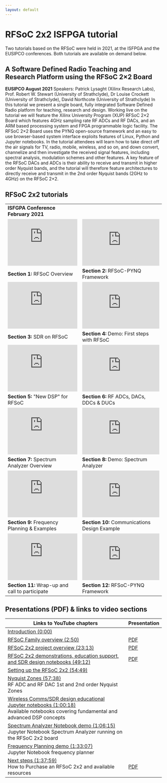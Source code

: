 ```yaml
---
layout: default
---
```


# RFSoC 2x2 ISFPGA tutorial

Two tutorials based on the RFSoC were held in 2021, at the ISFPGA and the EUSIPCO conferences. Both tutorials are available on demand below.

## A Software Defined Radio Teaching and Research Platform using the RFSoC 2×2 Board
**EUSIPCO August 2021**
Speakers: Patrick Lysaght (Xilinx Research Labs), Prof. Robert W. Stewart (University of Strathclyde), Dr Louise Crockett (University of Strathclyde), David Northcote (University of Strathclyde)
In this tutorial we present a single board, fully integrated Software Defined Radio platform for teaching, research and design.  Working live on the tutorial we will feature the Xilinx University Program (XUP) RFSoC 2×2 Board which features 4GHz sampling rate RF ADCs and RF DACs, and an ARM based processing system and FPGA programmable logic facility.  The RFSoC 2×2 Board uses the PYNQ open-source framework and an easy to use browser-based system interface exploits features of Linux, Python and Jupyter notebooks.  In the tutorial attendees will learn how to take direct off the air signals for TV, radio, mobile, wireless, and so on, and down convert, channelize and then investigate the received signal features, including spectral analysis, modulation schemes and other features.  A key feature of the RFSoC DACs and ADCs is their ability to receive and transmit in higher order Nyquist bands, and the tutorial will therefore feature architectures to directly receive and transmit in the 2nd order Nyquist bands (2GHz to 4GHz) on the RFSoC 2×2.


## RFSoC 2x2 tutorials

<section>
<table style="border: 0px; background:transparent" width="100%" border="0">
  <tbody>
    <tr>
      <td style="colspan: 2">
        <strong>ISFGPA Conference February 2021</strong>
      </td>
    </tr> 
    <tr>
      <td class="td1-gallery" style="border: 0px; background:transparent">
        <iframe src="https://www.youtube.com/embed/tNuvpKsuH-4" title="YouTube video player" allow="accelerometer; autoplay; clipboard-write; encrypted-media; gyroscope; picture-in-picture" allowfullscreen="" width="100%" height="100%" frameborder="0"></iframe>
      </td>
      <td class="td1-gallery" style="border: 0px; background:transparent">
        <iframe src="https://www.youtube.com/embed/afC_eLvFAFQ" title="YouTube video player" allow="accelerometer; autoplay; clipboard-write; encrypted-media; gyroscope; picture-in-picture" allowfullscreen="" width="100%" height="100%" frameborder="0"></iframe>
      </td>
    </tr>
    <tr>
      <td class="td2-gallery" style="border: 0px; background:transparent">
        <strong>Section 1:</strong> RFSoC Overview
      </td>
      <td class="td2-gallery" style="border: 0px; background:transparent">
        <strong>Section 2:</strong> RFSoC-PYNQ Framework
      </td>
    </tr> 
    <tr>
      <td class="td1-gallery" style="border: 0px; background:transparent">
        <iframe src="https://www.youtube.com/embed/B0-s7gORKrA" title="YouTube video player" allow="accelerometer; autoplay; clipboard-write; encrypted-media; gyroscope; picture-in-picture" allowfullscreen="" width="100%" height="100%" frameborder="0"></iframe>
      </td>
      <td class="td1-gallery" style="border: 0px; background:transparent">
        <iframe src="https://www.youtube.com/embed/gsKRW_U_evg" title="YouTube video player" allow="accelerometer; autoplay; clipboard-write; encrypted-media; gyroscope; picture-in-picture" allowfullscreen="" width="100%" height="100%" frameborder="0"></iframe>
      </td>
    </tr>
    <tr>
      <td class="td2-gallery" style="border: 0px; background:transparent">
        <strong>Section 3:</strong> SDR on RFSoC
      </td>
      <td class="td2-gallery" style="border: 0px; background:transparent">
        <strong>Section 4:</strong> Demo: First steps with RFSoC
      </td>
    </tr> 
    <tr>
      <td class="td1-gallery" style="border: 0px; background:transparent">
        <iframe src="https://www.youtube.com/embed/T9mn71auSNA" title="YouTube video player" allow="accelerometer; autoplay; clipboard-write; encrypted-media; gyroscope; picture-in-picture" allowfullscreen="" width="100%" height="100%" frameborder="0"></iframe>
      </td>
      <td class="td1-gallery" style="border: 0px; background:transparent">
        <iframe src="https://www.youtube.com/embed/y2VjS4A8cXY" title="YouTube video player" allow="accelerometer; autoplay; clipboard-write; encrypted-media; gyroscope; picture-in-picture" allowfullscreen="" width="100%" height="100%" frameborder="0"></iframe>
      </td>
    </tr>
    <tr>
      <td class="td2-gallery" style="border: 0px; background:transparent">
        <strong>Section 5:</strong> "New DSP" for RFSoC
      </td>
      <td class="td2-gallery" style="border: 0px; background:transparent">
        <strong>Section 6:</strong> RF ADCs, DACs, DDCs & DUCs
      </td>
    </tr> 
    <tr>
      <td class="td1-gallery" style="border: 0px; background:transparent">
        <iframe src="https://www.youtube.com/embed/PqPdfnbNxyY" title="YouTube video player" allow="accelerometer; autoplay; clipboard-write; encrypted-media; gyroscope; picture-in-picture" allowfullscreen="" width="100%" height="100%" frameborder="0"></iframe>
      </td>
      <td class="td1-gallery" style="border: 0px; background:transparent">
        <iframe src="https://www.youtube.com/embed/tSfsRVqALIw" title="YouTube video player" allow="accelerometer; autoplay; clipboard-write; encrypted-media; gyroscope; picture-in-picture" allowfullscreen="" width="100%" height="100%" frameborder="0"></iframe>
      </td>
    </tr>
    <tr>
      <td class="td2-gallery" style="border: 0px; background:transparent">
        <strong>Section 7:</strong> Spectrum Analyzer Overview
      </td>
      <td class="td2-gallery" style="border: 0px; background:transparent">
        <strong>Section 8:</strong> Demo: Spectrum Analyzer
      </td>
    </tr> 
    <tr>
      <td class="td1-gallery" style="border: 0px; background:transparent">
        <iframe src="https://www.youtube.com/embed/WV-sX-eZAt8" title="YouTube video player" allow="accelerometer; autoplay; clipboard-write; encrypted-media; gyroscope; picture-in-picture" allowfullscreen="" width="100%" height="100%" frameborder="0"></iframe>
      </td>
      <td class="td1-gallery" style="border: 0px; background:transparent">
        <iframe src="https://www.youtube.com/embed/AXWiOQ4IKN4" title="YouTube video player" allow="accelerometer; autoplay; clipboard-write; encrypted-media; gyroscope; picture-in-picture" allowfullscreen="" width="100%" height="100%" frameborder="0"></iframe>
      </td>
    </tr>
    <tr>
      <td class="td2-gallery" style="border: 0px; background:transparent">
        <strong>Section 9:</strong> Frequency Planning & Examples
      </td>
      <td class="td2-gallery" style="border: 0px; background:transparent">
        <strong>Section 10:</strong> Communications Design Example
      </td>
    </tr>
    <tr>
      <td class="td1-gallery" style="border: 0px; background:transparent">
        <iframe src="https://www.youtube.com/embed/TeplpLoGDwM" title="YouTube video player" allow="accelerometer; autoplay; clipboard-write; encrypted-media; gyroscope; picture-in-picture" allowfullscreen="" width="100%" height="100%" frameborder="0"></iframe>
      </td>
      <td class="td1-gallery" style="border: 0px; background:transparent">
        <iframe src="https://www.youtube.com/embed/73iypldwZ2I" title="YouTube video player" allow="accelerometer; autoplay; clipboard-write; encrypted-media; gyroscope; picture-in-picture" allowfullscreen="" width="100%" height="100%" frameborder="0"></iframe>
      </td>
    </tr>
    <tr>
      <td class="td2-gallery" style="border: 0px; background:transparent">
        <strong>Section 11:</strong> Wrap-up and call to participate
      </td>
      <td class="td2-gallery" style="border: 0px; background:transparent">
        <strong>Section 12:</strong> RFSoC-PYNQ Framework
      </td>
    </tr> 
</tbody></table>
</section>


## Presentations (PDF) & links to video sections

| Links to YouTube chapters                                    | Presentation                                     |
| ------------------------------------------------------------ | ------------------------------------------------ |
| [Introduction (0:00)](https://youtu.be/73iypldwZ2I)          |                                                  |
| [RFSoC Family overview (2:50)](https://youtu.be/73iypldwZ2I?t=170) | [PDF](./pdf/isfpga_rfsoc_2x2_rfsoc_overview.pdf) |
| [RFSoC 2x2 project overview (23:13)](https://youtu.be/73iypldwZ2I?t=1393) | [PDF](./pdf/isfpga_rfsoc_2x2_overview.pdf)       |
| [RFSoC 2x2 demonstrations, education support, and SDR design notebooks (49:12)](https://youtu.be/73iypldwZ2I?t=2952) | [PDF](./pdf/isfpga_rxsoc_2x2_demos.pdf)          |
| [Setting up the RFSoC 2x2 (54:49)](https://youtu.be/73iypldwZ2I?t=3289) |                                                  |
| [Nyquist Zones (57:38)](https://youtu.be/73iypldwZ2I?t=3458) <br>RF ADC and RF DAC 1st and 2nd order Nyquist Zones |                                                  |
| [Wireless Comms/SDR design educational Jupyter notebooks (1:00:18)](https://youtu.be/73iypldwZ2I?t=3618)<br>Available notebooks covering fundamental and advanced DSP concepts |                                                  |
| [Spectrum Analyzer Notebook demo (1:06:15)](https://youtu.be/73iypldwZ2I?t=3975)<br>Jupyter Notebook Spectrum Analyzer running on the RFSoC 2x2 board |                                                  |
| [Frequency Planning demo (1:33:07)](https://youtu.be/73iypldwZ2I?t=5587)<br>Jupyter Notebook frequency planner |                                                  |
| [Next steps (1:37:59)](https://youtu.be/73iypldwZ2I?t=5879) <br>How to Purchase an RFSoC 2x2 and available resources | [PDF](./pdf/isfpga_rfsoc_2x2_next_steps.pdf)     |